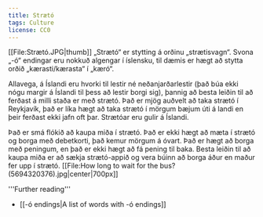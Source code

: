 ```yaml
---
title: Strætó
tags: Culture
license: CC0
---
```


<level a1/>
<Book audio="Strætó.mp3">
[[File:Strætó.JPG|thumb]]
„Strætó“ er stytting á orðinu „strætisvagn“. Svona „-ó“ endingar eru nokkuð algengar í íslensku, til dæmis er hægt að stytta orðið „kærasti/kærasta“ í „kæró“.

Allavega, á Íslandi eru hvorki til lestir né neðanjarðarlestir (það búa ekki nógu margir á Íslandi til þess að lestir borgi sig), þannig að besta leiðin til að ferðast á milli staða er með strætó. Það er mjög auðvelt að taka strætó í Reykjavík, það er líka hægt að taka strætó í mörgum bæjum úti á landi en þeir ferðast ekki jafn oft þar. Strætóar eru gulir á Íslandi. 

Það er smá flókið að kaupa miða í strætó. Það er ekki hægt að mæta í strætó og borga með debetkorti, það kemur mörgum á óvart. Það er hægt að borga með peningum, en það er ekki hægt að fá pening til baka. Besta leiðin til að kaupa miða er að sækja strætó-appið og vera búinn að borga áður en maður fer upp í strætó.
</Book>
[[File:How long to wait for the bus? (5694320376).jpg|center|700px]]

'''Further reading'''
* [[-ó endings|A list of words with -ó endings]]

